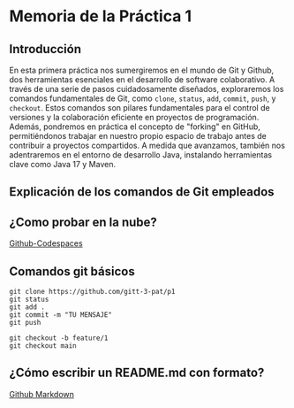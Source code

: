 
# Memoria de la Práctica 1
## Introducción

En esta primera práctica nos sumergiremos en el mundo de Git y Github, dos herramientas esenciales en el desarrollo de software colaborativo. A través de una serie de pasos cuidadosamente diseñados, exploraremos los comandos fundamentales de Git, como `clone`, `status`, `add`, `commit`, `push`, y `checkout`. Estos comandos son pilares fundamentales para el control de versiones y la colaboración eficiente en proyectos de programación. Además, pondremos en práctica el concepto de "forking" en GitHub, permitiéndonos trabajar en nuestro propio espacio de trabajo antes de contribuir a proyectos compartidos. A medida que avanzamos, también nos adentraremos en el entorno de desarrollo Java, instalando herramientas clave como Java 17 y Maven. 


## Explicación de los comandos de Git empleados 


## ¿Como probar en la nube?

[Github-Codespaces](https://github.com/features/codespaces)

## Comandos git básicos

```
git clone https://github.com/gitt-3-pat/p1
git status
git add .
git commit -m "TU MENSAJE"
git push

git checkout -b feature/1
git checkout main
```

## ¿Cómo escribir un README.md con formato?

[Github Markdown](https://docs.github.com/es/get-started/writing-on-github/getting-started-with-writing-and-formatting-on-github/basic-writing-and-formatting-syntax)
